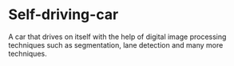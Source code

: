 # Self-driving-car
A car that drives on itself with the help of digital image processing techniques such as segmentation, lane detection and many more techniques.
